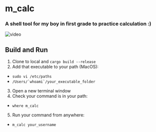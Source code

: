 # m_calc

### A shell tool for my boy in first grade to practice calculation :)

![video](https://user-images.githubusercontent.com/15625347/111419235-14a71a00-8724-11eb-8bee-02d5008be856.gif)

## Build and Run

1. Clone to local and ```cargo build --release```
2. Add that executable to your path (MacOS): 
- ```sudo vi /etc/paths```
- ```/Users/`whoami`/your_executable_folder```
3. Open a new terminal window
4. Check your command is in your path:
- ```where m_calc```
5. Run your command from anywhere:
- ```m_calc your_username```
